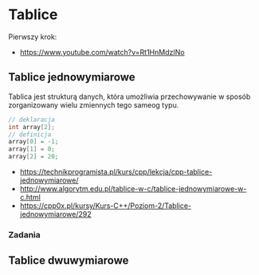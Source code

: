 # Tablice 

Pierwszy krok:
- https://www.youtube.com/watch?v=Rt1HnMdzINo

## Tablice jednowymiarowe

Tablica jest strukturą danych, która umożliwia przechowywanie w sposób zorganizowany wielu zmiennych tego sameog typu.

```cpp
// deklaracja
int array[2];
// definicja
array[0] = -1;
array[1] = 0;
array[2] = 20;
```

- https://technikprogramista.pl/kurs/cpp/lekcja/cpp-tablice-jednowymiarowe/
- http://www.algorytm.edu.pl/tablice-w-c/tablice-jednowymiarowe-w-c.html
- https://cpp0x.pl/kursy/Kurs-C++/Poziom-2/Tablice-jednowymiarowe/292

### Zadania




## Tablice dwuwymiarowe
